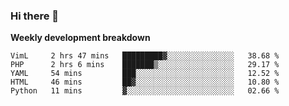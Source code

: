 ### Hi there 👋


**Weekly development breakdown**

<!--START_SECTION:waka-->
```text
VimL     2 hrs 47 mins   █████████▓░░░░░░░░░░░░░░░   38.68 % 
PHP      2 hrs 6 mins    ███████▒░░░░░░░░░░░░░░░░░   29.17 % 
YAML     54 mins         ███░░░░░░░░░░░░░░░░░░░░░░   12.52 % 
HTML     46 mins         ██▓░░░░░░░░░░░░░░░░░░░░░░   10.80 % 
Python   11 mins         ▓░░░░░░░░░░░░░░░░░░░░░░░░   02.66 % 
```
<!--END_SECTION:waka-->
